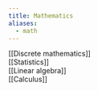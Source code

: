 ```yaml
---
title: Mathematics
aliases:
  - math
---
```


[[Discrete mathematics]]  
[[Statistics]]  
[[Linear algebra]]  
[[Calculus]]  
